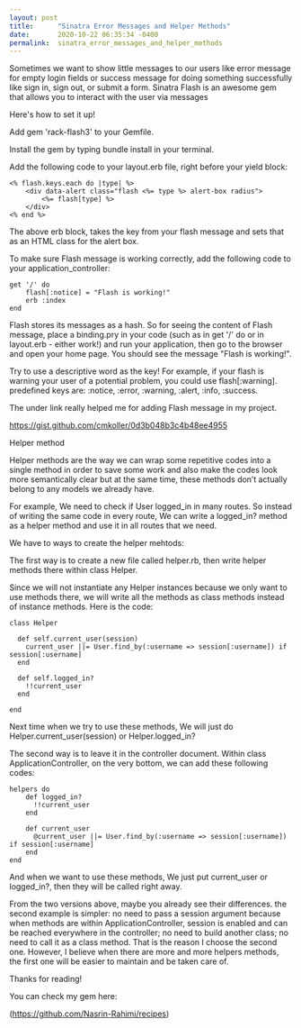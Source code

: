 ```yaml
---
layout: post
title:      "Sinatra Error Messages and Helper Methods"
date:       2020-10-22 06:35:34 -0400
permalink:  sinatra_error_messages_and_helper_methods
---
```


Sometimes we want to show little messages to our users like error message for empty login fields or success message for doing something successfully like sign in, sign out, or submit a form. Sinatra Flash is an awesome gem that allows you to interact with the user via messages

Here's how to set it up!

Add gem 'rack-flash3' to your Gemfile.

Install the gem by typing bundle install in your terminal.

Add the following code to your layout.erb file, right before your yield block:

    <% flash.keys.each do |type| %>
        <div data-alert class="flash <%= type %> alert-box radius">
            <%= flash[type] %>
        </div>
    <% end %>

The above erb block, takes the key from your flash message and sets that as an HTML class for the alert box. 

To make sure Flash message is working correctly, add the following code to your application_controller: 

    get '/' do
        flash[:notice] = "Flash is working!"
        erb :index
    end

Flash stores its messages as a hash. So for seeing the content of Flash message, place a binding.pry in your code (such as in get '/' do or in layout.erb - either work!) and run your application, then go to the browser and open your home page. You should see the message "Flash is working!".

Try to use a descriptive word as the key! For example, if your flash is warning your user of a potential problem, you could use flash[:warning]. predefined keys are: :notice, :error, :warning, :alert, :info, :success.

The under link really helped me for adding Flash message in my project.

https://gist.github.com/cmkoller/0d3b048b3c4b48ee4955


Helper method

Helper methods are the way we can wrap some repetitive codes into a single method in order to save some work and also make the codes look more semantically clear but at the same time, these methods don’t actually belong to any models we already have.

For example, We need to check if User logged_in in many routes. So instead of writing the same code in every route, We can write a logged_in? method as a helper method and use it in all routes that we need.

We have to ways to create the helper mehtods:

The first way is to create a new file called helper.rb, then write helper methods there within class Helper. 

Since we will not instantiate any Helper instances because we only want to use methods there, we will write all the methods as class methods instead of instance methods. Here is the code:

    class Helper

      def self.current_user(session)
        current_user ||= User.find_by(:username => session[:username]) if session[:username]
      end
    
      def self.logged_in?
        !!current_user
      end

    end

Next time when we try to use these methods, We will just do Helper.current_user(session) or Helper.logged_in?

The second way is to leave it in the controller document. Within class ApplicationController, on the very bottom, we can add these following codes:
  
    helpers do
        def logged_in?
          !!current_user
        end

        def current_user
          @current_user ||= User.find_by(:username => session[:username]) if session[:username]
        end 
    end

And when we want to use these methods, We just put current_user or logged_in?, then they will be called right away.

From the two versions above, maybe you already see their differences. the second example is simpler: no need to pass a session argument because when methods are within ApplicationController, session is enabled and can be reached everywhere in the controller; no need to build another class; no need to call it as a class method. That is the reason I choose the second one. However, I believe when there are more and more helpers methods, the first one will be easier to maintain and be taken care of.

Thanks for reading!

You can check my gem here:

(https://github.com/Nasrin-Rahimi/recipes) 
